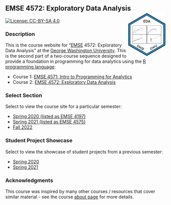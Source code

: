 
<!-- README.md is generated from README.Rmd. Please edit that file -->

## EMSE 4572: Exploratory Data Analysis <a href='https://github.com/emse-eda-gwu/'><img src='images/eda_hex_sticker.png' align="right" height="139"/></a>

<!-- badges: start -->

[![License: CC-BY-SA
4.0](https://img.shields.io/badge/License-CC%20BY--SA-lightgrey)](https://creativecommons.org/licenses/by-sa/4.0/)
<!-- badges: end -->

### Description

This is the course website for “[EMSE](https://www.emse.seas.gwu.edu/)
4572: Exploratory Data Analysis” at the [George Washington
University](https://www.gwu.edu/). This is the second part of a
two-course sequence designed to provide a foundation in programming for
data analytics using the [R programming
language](https://www.r-project.org/):

- Course 1: [EMSE 4571: Intro to Programming for
  Analytics](http://p4a.seas.gwu.edu/)
- Course 2: [EMSE 4572: Exploratory Data
  Analysis](http://eda.seas.gwu.edu/)

### Select Section

Select to view the course site for a particular semester:

- [Spring 2020 (listed as EMSE
  4197)](http://eda.seas.gwu.edu/2020-Spring/)
- [Spring 2021 (listed as EMSE
  4575)](http://eda.seas.gwu.edu/2021-Spring/)
- [Fall 2022](http://eda.seas.gwu.edu/2022-Fall/)

### Student Project Showcase

Select to view the showcase of student projects from a previous
semester:

- [Spring 2020](http://eda.seas.gwu.edu/showcase-2020-spring.html)
- [Spring 2021](http://eda.seas.gwu.edu/showcase-2021-spring.html)

### Acknowledgments

This course was inspired by many other courses / resources that cover
similar material - see the course [about
page](http://eda.seas.gwu.edu/about.html) for more details.
